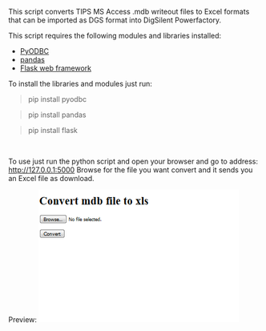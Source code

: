 This script converts TIPS MS Access .mdb writeout files to Excel formats that can be imported as DGS format into DigSilent Powerfactory.

This script requires the following modules and libraries installed:
 * [PyODBC](https://mkleehammer.github.io/pyodbc/) 
 * [pandas](https://pypi.python.org/pypi/pandas)
 * [Flask web framework](http://flask.pocoo.org/)

To install the libraries and modules just run:
  > pip install pyodbc
  
  > pip install pandas
  
  > pip install flask
  
  



 
To use just run the python script and open your browser and go to address: http://127.0.0.1:5000
Browse for the file you want convert and it sends you an Excel file as download.

 
Preview:
![](mdb2xls.PNG?raw=true)
 
